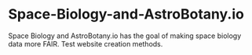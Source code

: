 # Space-Biology-and-AstroBotany.io
Space Biology and AstroBotany.io has the goal of making space biology data more FAIR. Test website creation methods.
